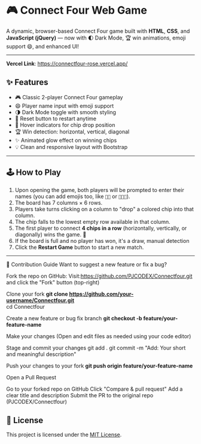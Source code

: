 # 🎮 Connect Four Web Game

A dynamic, browser-based Connect Four game built with **HTML**, **CSS**, and **JavaScript (jQuery)**
— now with 🌓 Dark Mode, 🏆 win animations, emoji support 😄, and enhanced UI!

---

**Vercel Link**: https://connectfour-rose.vercel.app/


## ✨ Features

- 🎮 Classic 2-player Connect Four gameplay
- 😄 Player name input with emoji support
- 🌗 Dark Mode toggle with smooth styling
- 🔄 Reset button to restart anytime
- 🧲 Hover indicators for chip drop position
- 🏆 Win detection: horizontal, vertical, diagonal
- ✨ Animated glow effect on winning chips
- 💡 Clean and responsive layout with Bootstrap

---

## 🕹️ How to Play

1. Upon opening the game, both players will be prompted to enter their names (you can add emojis too, like `👧🔴` or `🧑‍💻🔵`).
2. The board has 7 columns × 6 rows.
3. Players take turns clicking on a column to "drop" a colored chip into that column.
4. The chip falls to the lowest empty row available in that column.
5. The first player to connect **4 chips in a row** (horizontally, vertically, or diagonally) wins the game. 🎉
6. If the board is full and no player has won, it's a draw, manual detection
7. Click the **Restart Game** button to start a new match.

---

🤝 Contribution Guide
Want to suggest a new feature or fix a bug?

Fork the repo on GitHub: Visit:https://github.com/PJCODEX/Connectfour.git and click the "Fork" button (top-right)

Clone your fork **git clone https://github.com/your-username/Connectfour.git** <br>
cd Connectfour</br>

Create a new feature or bug fix branch **git checkout -b feature/your-feature-name**

Make your changes (Open and edit files as needed using your code editor)

Stage and commit your changes git add . git commit -m "Add: Your short and meaningful description"

Push your changes to your fork **git push origin feature/your-feature-name**

Open a Pull Request

Go to your forked repo on GitHub
Click "Compare & pull request"
Add a clear title and description
Submit the PR to the original repo (PJCODEX/Connectfour)

## 📄 License

This project is licensed under the [MIT License](LICENSE).
